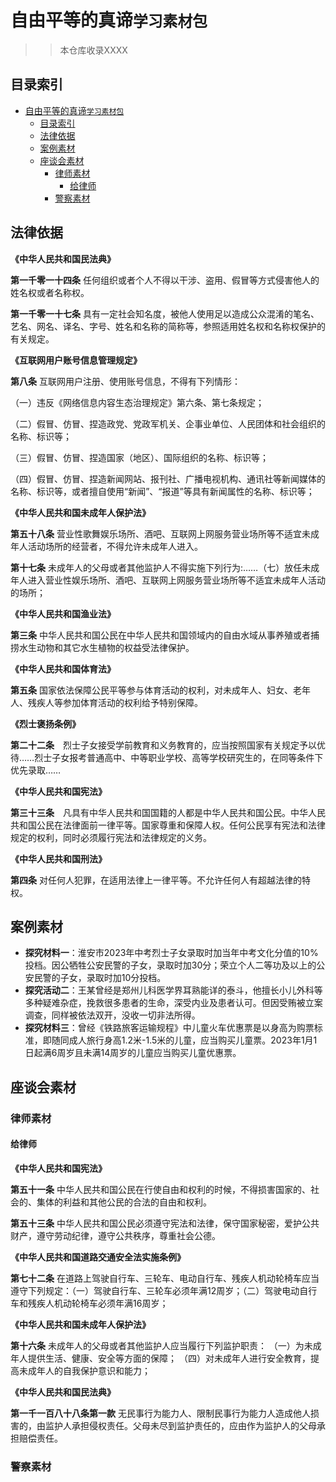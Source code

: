 
<!-- ![](images/R-C.2696959fe3e2e03b2c5ab931df8541a8.jpeg) -->

# 自由平等的真谛`学习素材包`


>>本仓库收录XXXX


## 目录索引
- [自由平等的真谛`学习素材包`](#自由平等的真谛学习素材包)
  - [目录索引](#目录索引)
  - [法律依据](#法律依据)
  - [案例素材](#案例素材)
  - [座谈会素材](#座谈会素材)
    - [律师素材](#律师素材)
      - [给律师](#给律师)
    - [警察素材](#警察素材)

## 法律依据

**《中华人民共和国民法典》**

**第一千零一十四条**	任何组织或者个人不得以干涉、盗用、假冒等方式侵害他人的姓名权或者名称权。

**第一千零一十七条**	具有一定社会知名度，被他人使用足以造成公众混淆的笔名、艺名、网名、译名、字号、姓名和名称的简称等，参照适用姓名权和名称权保护的有关规定。

**《互联网用户账号信息管理规定》**

**第八条**	互联网用户注册、使用账号信息，不得有下列情形：

（一）违反《网络信息内容生态治理规定》第六条、第七条规定；

（二）假冒、仿冒、捏造政党、党政军机关、企事业单位、人民团体和社会组织的名称、标识等；

（三）假冒、仿冒、捏造国家（地区）、国际组织的名称、标识等；

（四）假冒、仿冒、捏造新闻网站、报刊社、广播电视机构、通讯社等新闻媒体的名称、标识等，或者擅自使用“新闻”、“报道”等具有新闻属性的名称、标识等；

**《中华人民共和国未成年人保护法》**

**第五十八条**	营业性歌舞娱乐场所、酒吧、互联网上网服务营业场所等不适宜未成年人活动场所的经营者，不得允许未成年人进入。

**第十七条**	未成年人的父母或者其他监护人不得实施下列行为:……（七）放任未成年人进入营业性娱乐场所、酒吧、互联网上网服务营业场所等不适宜未成年人活动的场所；

**《中华人民共和国渔业法》**

**第三条** 中华人民共和国公民在中华人民共和国领域内的自由水域从事养殖或者捕捞水生动物和其它水生植物的权益受法律保护。

**《中华人民共和国体育法》**

**第五条**	国家依法保障公民平等参与体育活动的权利，对未成年人、妇女、老年人、残疾人等参加体育活动的权利给予特别保障。

**《烈士褒扬条例》**

**第二十二条**　烈士子女接受学前教育和义务教育的，应当按照国家有关规定予以优待……烈士子女报考普通高中、中等职业学校、高等学校研究生的，在同等条件下优先录取……

**《中华人民共和国宪法》**

**第三十三条**　凡具有中华人民共和国国籍的人都是中华人民共和国公民。中华人民共和国公民在法律面前一律平等。国家尊重和保障人权。任何公民享有宪法和法律规定的权利，同时必须履行宪法和法律规定的义务。

**《中华人民共和国刑法》**

**第四条**  对任何人犯罪，在适用法律上一律平等。不允许任何人有超越法律的特权。


## 案例素材

- **探究材料一**：淮安市2023年中考烈士子女录取时加当年中考文化分值的10%投档。因公牺牲公安民警的子女，录取时加30分；荣立个人二等功及以上的公安民警的子女，录取时加10分投档。
- **探究活动二**：王某曾经是郑州儿科医学界耳熟能详的泰斗，他擅长小儿外科等多种疑难杂症，挽救很多患者的生命，深受内业及患者认可。但因受贿被立案调查，同样被依法双开，没收一切非法所得。
- **探究材料三**：曾经《铁路旅客运输规程》中儿童火车优惠票是以身高为购票标准，即随同成人旅行身高1.2米-1.5米的儿童，应当购买儿童票。2023年1月1日起满6周岁且未满14周岁的儿童应当购买儿童优惠票。


## 座谈会素材

### 律师素材

#### 给律师

**《中华人民共和国宪法》**

**第五十一条**	中华人民共和国公民在行使自由和权利的时候，不得损害国家的、社会的、集体的利益和其他公民的合法的自由和权利。

**第五十三条**	中华人民共和国公民必须遵守宪法和法律，保守国家秘密，爱护公共财产，遵守劳动纪律，遵守公共秩序，尊重社会公德。

**《中华人民共和国道路交通安全法实施条例》**

**第七十二条**	在道路上驾驶自行车、三轮车、电动自行车、残疾人机动轮椅车应当遵守下列规定：（一）驾驶自行车、三轮车必须年满12周岁；（二）驾驶电动自行车和残疾人机动轮椅车必须年满16周岁；

**《中华人民共和国未成年人保护法》**

**第十六条**	未成年人的父母或者其他监护人应当履行下列监护职责：
（一）为未成年人提供生活、健康、安全等方面的保障；
（四）对未成年人进行安全教育，提高未成年人的自我保护意识和能力；

**《中华人民共和国民法典》**

**第一千一百八十八条第一款** 无民事行为能力人、限制民事行为能力人造成他人损害的，由监护人承担侵权责任。父母未尽到监护责任的，应由作为监护人的父母承担赔偿责任。

### 警察素材

